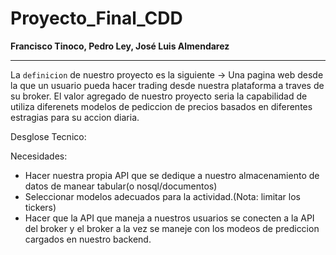 # Proyecto_Final_CDD
**Francisco Tinoco, Pedro Ley, José Luis Almendarez**
***
La `definicion` de nuestro proyecto es la siguiente ->
Una pagina web desde la que un usuario pueda hacer trading desde nuestra plataforma a traves de su broker. El valor agregado de nuestro proyecto seria la capabilidad de utiliza diferenets modelos de pediccion de precios basados en diferentes estragias para su accion diaria. 

Desglose Tecnico:

Necesidades:
- Hacer nuestra propia API que se dedique a nuestro almacenamiento de datos de manear tabular(o nosql/documentos)
- Seleccionar modelos adecuados para la actividad.(Nota: limitar los tickers)
- Hacer que la API que maneja a nuestros usuarios se conecten a la API del broker y el broker a la vez se maneje con los modeos de prediccion cargados en nuestro backend. 


